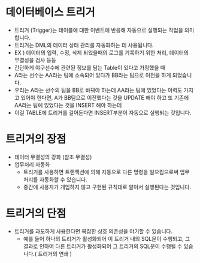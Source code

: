 # **데이터베이스 트리거**

- 트리거 (Trigger)는 테이블에 대한 이벤트에 반응해 자동으로 실행되는 작업을 의미합니다.
- 트리거는 DML의 데이터 상태 관리를 자동화하는 데 사용됩니다.
- EX ) 데이터의 입력, 수정, 삭제 되었을때의 로그를 기록하기 위한 처리, 데이터의 무결성을 검사 등등
- 간단하게 야구선수에 관련된 정보를 담는 Table이 있다고 가정했을 때
- A라는 선수는 AA라는 팀에 소속되어 있다가 BB라는 팀으로 이전을 하게 되었습니다.
- 우리는 A라는 선수의 팀을 BB로 바꿔야 하는데 AA라는 팀에 있었다는 이력도 가지고 있어야 한다면, A가 BB팀으로 이전했다는 것을 UPDATE 해야 하고 또 기존에 AA라는 팀에 있었다는 것을 INSERT 해야 하는데
- 이걸 TABLE에 트리거를 걸어둔다면 INSERT부분이 자동으로 실행되는 것입니다.

# **트리거의 장점**

- 데이터 무결성의 강화 (참조 무결성)
- 업무처리 자동화
    - 트리거를 사용하면 트랜잭션에 의해 자동으로 다른 명령을 일으킴으로써 업무처리를 자동화할 수 있습니다.
    - 중간에 사용자가 개입하지 않고 구현된 규칙대로 알아서 실행된다는 것입니다.

# **트리거의 단점**

- 트리거를 과도하게 사용한다면 복잡한 상호 의존성을 야기할 수 있습니다.
    - 예를 들어 하나의 트리거가 활성화되어 이 트리거 내의 SQL문이 수행되고, 그 결과로 인하여 다른 트리거가 활성화되어 그 트리거의 SQL문이 수행될 수 있습니다.( 트리거의 연쇄 )
